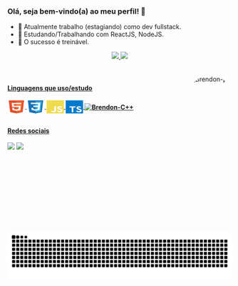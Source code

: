 ### Olá, seja bem-vindo(a) ao meu perfil! 👋

- 🔭 Atualmente trabalho (estagiando) como dev fullstack.
- 🌱 Estudando/Trabalhando com ReactJS, NodeJS.
- 📗 O sucesso é treinável.


<div align="center">
  <a href="https://github.com/brendongit">
  <img height="160em" src="https://github-readme-stats.vercel.app/api?username=brendongit&show_icons=true&theme=codeSTACKr&include_all_commits=true&count_private=true"/>
  <img height="160em" src="https://github-readme-stats.vercel.app/api/top-langs/?username=brendongit&layout=compact&langs_count=7&theme=codeSTACKr"/>
</div></br>
  
  <div style="display: inline_block"><br>
   <img align="right" alt="Brendon-pic" height="350" style="border-radius:50px;" src="https://media1.giphy.com/media/0eC2lKzxzeQmi7c0Rt/giphy.gif?cid=790b7611aebfb321224fe65b8bbad6cea61e7b9cfef8794b&rid=giphy.gif&ct=s">
  <h4> Linguagens que uso/estudo  <h4/>
  <img align="center" alt="Brendon-HTML" height="30" width="40" src="https://raw.githubusercontent.com/devicons/devicon/master/icons/html5/html5-original.svg">
  <img align="center" alt="Brendon-CSS" height="30" width="40" src="https://raw.githubusercontent.com/devicons/devicon/master/icons/css3/css3-original.svg">
  <img align="center" alt="Brendon-Js" height="30" width="40" src="https://raw.githubusercontent.com/devicons/devicon/master/icons/javascript/javascript-plain.svg">
  <img align="center" alt="Brendon-Ts" height="30" width="40" src="https://raw.githubusercontent.com/devicons/devicon/master/icons/typescript/typescript-plain.svg">
  <img align="center" alt="Brendon-C++" height="30" width="40" src="https://cdn.jsdelivr.net/gh/devicons/devicon/icons/cplusplus/cplusplus-original.svg">
 
</div>
</div>
  
  ##
  
  <div>
  <h4>Redes sociais</h4>
  <a href="https://instagram.com/brendonoliveira9" target="_blank"><img src="https://img.shields.io/badge/Instagram-d2851a?style=for-the-badge&logo=instagram&logoColor=white" target="_blank"></a>
  <a href = "mailto:brenddesigneroficial@gmail.com"><img src="https://img.shields.io/badge/Gmail-d2851a?style=for-the-badge&logo=gmail&logoColor=white" target="_blank"></a>
 
  ![Snake animation](https://github.com/brendongit/brendongit/blob/output/github-contribution-grid-snake.svg) 
  </div>
